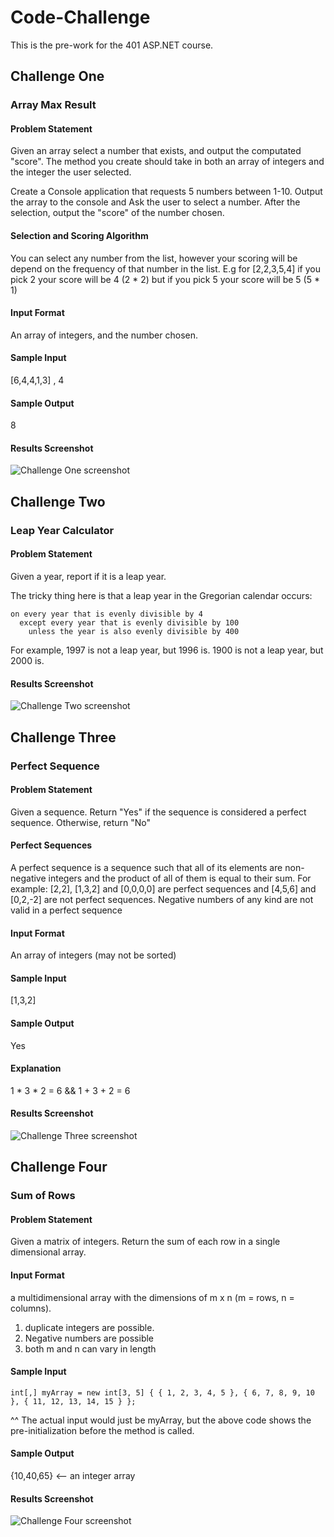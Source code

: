 # Code-Challenge
This is the pre-work for the 401 ASP.NET course.

## Challenge One
### Array Max Result
#### Problem Statement
Given an array select a number that exists, and output the computated "score". The method you create should take in both an array of integers and the integer the user selected.

Create a Console application that requests 5 numbers between 1-10. Output the array to the console and Ask the user to select a number. After the selection, output the "score" of the number chosen.

#### Selection and Scoring Algorithm
You can select any number from the list, however your scoring will be depend on the frequency of that number in the list. E.g for [2,2,3,5,4] if you pick 2 your score will be 4 (2 * 2) but if you pick 5 your score will be 5 (5 * 1)

#### Input Format
An array of integers, and the number chosen.

#### Sample Input
[6,4,4,1,3] , 4

#### Sample Output
8

#### Results Screenshot
![Challenge One screenshot](/Screenshots/problem-one.jpg)

## Challenge Two
### Leap Year Calculator
#### Problem Statement
Given a year, report if it is a leap year.

The tricky thing here is that a leap year in the Gregorian calendar occurs:
```
on every year that is evenly divisible by 4
  except every year that is evenly divisible by 100
    unless the year is also evenly divisible by 400
```

For example, 1997 is not a leap year, but 1996 is. 1900 is not a leap year, but 2000 is.

#### Results Screenshot
![Challenge Two screenshot](/Screenshots/problem-two.jpg)

## Challenge Three
### Perfect Sequence

#### Problem Statement
Given a sequence. Return "Yes" if the sequence is considered a perfect sequence. Otherwise, return "No"

#### Perfect Sequences
A perfect sequence is a sequence such that all of its elements are non-negative integers and the product of all of them is equal to their sum. For example: [2,2], [1,3,2] and [0,0,0,0] are perfect sequences and [4,5,6] and [0,2,-2] are not perfect sequences. Negative numbers of any kind are not valid in a perfect sequence

#### Input Format
An array of integers (may not be sorted)

#### Sample Input
[1,3,2]

#### Sample Output
Yes

#### Explanation
1 * 3 * 2 = 6 && 1 + 3 + 2 = 6

#### Results Screenshot
![Challenge Three screenshot](/Screenshots/problem-three.jpg)

## Challenge Four
### Sum of Rows
#### Problem Statement
Given a matrix of integers. Return the sum of each row in a single dimensional array.

#### Input Format
a multidimensional array with the dimensions of m x n (m = rows, n = columns).

1. duplicate integers are possible.
2. Negative numbers are possible
3. both m and n can vary in length

#### Sample Input
```
int[,] myArray = new int[3, 5] { { 1, 2, 3, 4, 5 }, { 6, 7, 8, 9, 10 }, { 11, 12, 13, 14, 15 } };
```
^^ The actual input would just be myArray, but the above code shows the pre-initialization before the method is called.

#### Sample Output
{10,40,65} <-- an integer array

#### Results Screenshot
![Challenge Four screenshot](/Screenshots/problem-four.jpg)